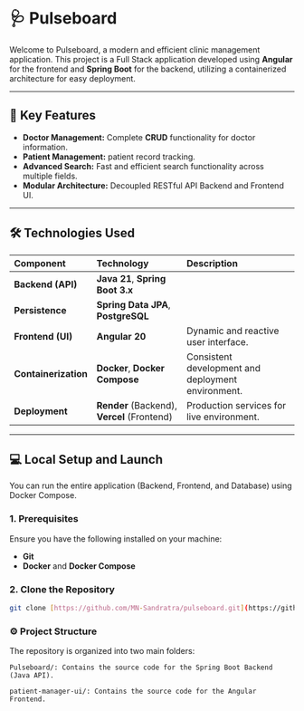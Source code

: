 # 🩺 Pulseboard

Welcome to Pulseboard, a modern and efficient clinic management application. This project is a Full Stack application developed using **Angular** for the frontend and **Spring Boot** for the backend, utilizing a containerized architecture for easy deployment.

---

## 🚀 Key Features

* **Doctor Management:** Complete **CRUD** functionality for doctor information.
* **Patient Management:** patient record tracking.
* **Advanced Search:** Fast and efficient search functionality across multiple fields.
* **Modular Architecture:** Decoupled RESTful API Backend and Frontend UI.

---

## 🛠️ Technologies Used

| Component | Technology | Description |
| :--- | :--- | :--- |
| **Backend (API)** | **Java 21**, **Spring Boot 3.x** | 
| **Persistence** | **Spring Data JPA**, **PostgreSQL** | 
| **Frontend (UI)** | **Angular 20** | Dynamic and reactive user interface. |
| **Containerization** | **Docker**, **Docker Compose** | Consistent development and deployment environment. |
| **Deployment** | **Render** (Backend), **Vercel** (Frontend) | Production services for live environment. |

---

## 💻 Local Setup and Launch

You can run the entire application (Backend, Frontend, and Database) using Docker Compose.

### 1. Prerequisites

Ensure you have the following installed on your machine:

* **Git**
* **Docker** and **Docker Compose**
    
### 2. Clone the Repository

```bash
git clone [https://github.com/MN-Sandratra/pulseboard.git](https://github.com/MN-Sandratra/pulseboard.git)
```
### ⚙️ Project Structure

The repository is organized into two main folders:

    Pulseboard/: Contains the source code for the Spring Boot Backend (Java API).

    patient-manager-ui/: Contains the source code for the Angular Frontend.
